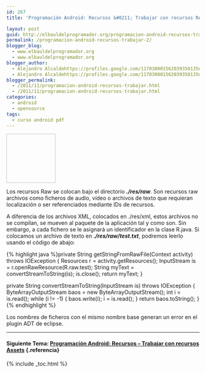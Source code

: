 ```yaml
---
id: 267
title: 'Programación Android: Recursos &#8211; Trabajar con recursos RAW'

layout: post
guid: http://elbauldelprogramador.org/programacion-android-recursos-trabajar-con-recursos-raw/
permalink: /programacion-android-recursos-trabajar-2/
blogger_blog:
  - www.elbauldelprogramador.org
  - www.elbauldelprogramador.org
blogger_author:
  - Alejandro Alcaldehttps://profiles.google.com/117030001562039350135noreply@blogger.com
  - Alejandro Alcaldehttps://profiles.google.com/117030001562039350135noreply@blogger.com
blogger_permalink:
  - /2011/11/programacion-android-recursos-trabajar.html
  - /2011/11/programacion-android-recursos-trabajar.html
categories:
  - android
  - opensource
tags:
  - curso android pdf
---
```

<img id="logo" name="droid" class="icono" width="128px" height="128px" />

Los recursos Raw se colocan bajo el directorio ***./res/raw***. Son recursos raw archivos como ficheros de audio, vídeo o archivos de texto que requieran localización o ser referenciados mediante IDs de recursos.

A diferencia de los archivos XML, colocados en ./res/xml, estos archivos no se compilan, se mueven al paquete de la aplicación tal y como son. Sin embargo, a cada fichero se le asignará un identificador en la clase R.java. Si colocamos un archivo de texto en ***./res/raw/test.txt***, podremos leerlo usando el código de abajo:

  
<!--more-->

{% highlight java %}private String getStringFromRawFile(Context activity)
   throws IOException
   {
      Resources r = activity.getResources();
      InputStream is = r.openRawResource(R.raw.test);
      String myText = convertStreamToString(is);
      is.close();
      return myText;
   }

private String convertStreamToString(InputStream is)
   throws IOException
   {
      ByteArrayOutputStream baos = new ByteArrayOutputStream();
      int i = is.read();
      while (i != -1)
      {
         baos.write(i);
         i = is.read();
      }
      return baos.toString();
   }
{% endhighlight %}

<p class="alert">
  Los nombres de ficheros con el mismo nombre base generan un error en el plugin ADT de eclipse.
</p>

* * *

#### Siguiente Tema: [Programación Android: Recursos &#8211; Trabajar con recursos Assets][1] {.referencia}





 [1]: /programacion-android-recursos-trabajar_04/

{% include _toc.html %}
